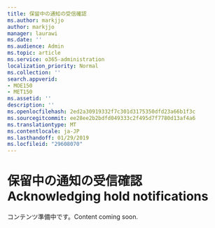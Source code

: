 ```yaml
---
title: 保留中の通知の受信確認
ms.author: markjjo
author: markjjo
manager: laurawi
ms.date: ''
ms.audience: Admin
ms.topic: article
ms.service: o365-administration
localization_priority: Normal
ms.collection: ''
search.appverid:
- MOE150
- MET150
ms.assetid: ''
description: ''
ms.openlocfilehash: 2ed2a30919332f7c301d3175350dfd23a66b1f3c
ms.sourcegitcommit: ee28ee2b2bdfd049333c2f495d7f7780d13af4a6
ms.translationtype: MT
ms.contentlocale: ja-JP
ms.lasthandoff: 01/29/2019
ms.locfileid: "29608070"
---
```

# <a name="acknowledging-hold-notifications"></a><span data-ttu-id="8ccbb-102">保留中の通知の受信確認</span><span class="sxs-lookup"><span data-stu-id="8ccbb-102">Acknowledging hold notifications</span></span> 

<span data-ttu-id="8ccbb-103">コンテンツ準備中です。</span><span class="sxs-lookup"><span data-stu-id="8ccbb-103">Content coming soon.</span></span>